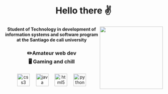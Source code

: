 <h1 align="center">Hello there ✌️</h1>

###

<img align="right" height="200" src="https://pa1.narvii.com/6287/a9f99cdc452c47f721764b458eb21de9203580d3_hq.gif"  />

###

<h4 align="center">Student of Technology in development of information systems and software program at the Santiago de cali university</h4>

###

<h3 align="center">✏️Amateur web dev<br>🖥️ Gaming and chill</h3>

###

<div align="center">
  <img src="https://cdn.jsdelivr.net/gh/devicons/devicon/icons/css3/css3-original.svg" height="40" alt="css3 logo"  />
  <img width="12" />
  <img src="https://cdn.jsdelivr.net/gh/devicons/devicon/icons/java/java-original.svg" height="40" alt="java logo"  />
  <img width="12" />
  <img src="https://cdn.jsdelivr.net/gh/devicons/devicon/icons/html5/html5-original.svg" height="40" alt="html5 logo"  />
  <img width="12" />
  <img src="https://cdn.jsdelivr.net/gh/devicons/devicon/icons/python/python-original.svg" height="40" alt="python logo"  />
</div>

###
